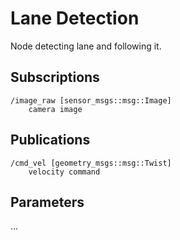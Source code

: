 # Lane Detection

Node detecting lane and following it.

## Subscriptions
```
/image_raw [sensor_msgs::msg::Image]
    camera image
```

## Publications
```
/cmd_vel [geometry_msgs::msg::Twist]
    velocity command
```

## Parameters
...
